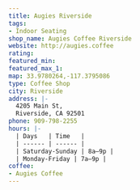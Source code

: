 ```yaml
---
title: Augies Riverside
tags:
- Indoor Seating
shop_name: Augies Coffee Riverside
website: http://augies.coffee
rating: 
featured_min: 
featured_max_1: 
map: 33.9780264,-117.3795086
type: Coffee Shop
city: Riverside
address: |-
  4205 Main St,
  Riverside, CA 92501
phone: 909-798-2255
hours: |-
  | Days   | Time   |
  | ------ | ------ |
  | Saturday-Sunday | 8a–9p |
  | Monday-Friday | 7a–9p |
coffee:
- Augies Coffee
---
```


